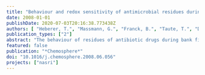 ```yaml
---
title: "Behaviour and redox sensitivity of antimicrobial residues during bank filtration"
date: 2008-01-01
publishDate: 2020-07-03T20:16:38.773438Z
authors: [ "Heberer, T.", "Massmann, G.", "Franck, B.", "Taute, T.", "Dünnbier, U." ]
publication_types: ["2"]
abstract: "The behaviour of residues of antibiotic drugs during bank filtration was studied at a field site in Berlin, Germany, where bank-filtered water is used for the production of drinking water. The neighbouring surface water used for bank filtration is under the influence of treated municipal wastewater. Seven out of 19 investigated antimicrobial residues were found in the surface water with median concentrations between 7 and 151 ng L¡1. Out of the seven analytes detected in the surface water only three (anhydroerythromycin, clindamycin and sulfamethoxazole) were found with median concentrations above their limits of quantitation in bank filtrate with a travel time of one month or less. With the exception of sulfamethoxazole, none of the 19 analytes were present in bank filtrate with a residence time larger than one month or in the water-supply well itself. Sulfamethoxazole found with a median concentration of 151 ng L¡1 in the surface water was the most persistent of all antimicrobial residues. Nevertheless, it was also removed by more than 98% and only found with a median concentration of 2 ng L¡1 in the water-supply well. The degradation of clindamycin and sulfamethoxazole appear to be redox-dependent. Clindamycin was eliminated more effi­ciently under oxic infiltration conditions while sulfamethoxazole was eliminated more rapidly under anoxic infiltration conditions. A slight preference for an improved degradation under oxic (clarithromycin and roxithromycin) or anoxic (anhydroerythromycin) conditions was also observed for the macrolide antibiotics. Nevertheless, all macrolides were readily removable by bank filtration both under oxic and anoxic conditions."
featured: false
publication: "*Chemosphere*"
doi: "10.1016/j.chemosphere.2008.06.056"
projects: ["nasri"]
---
```


